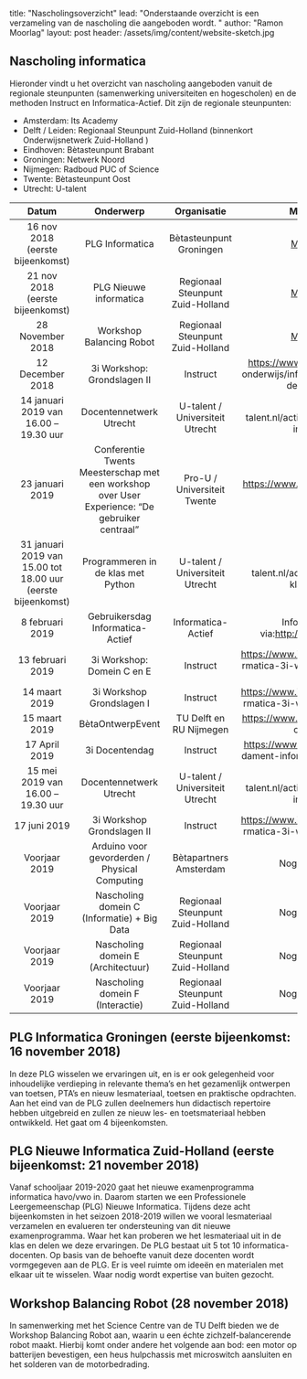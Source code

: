 title: "Nascholingsoverzicht"
lead: "Onderstaande overzicht is een verzameling van de nascholing die aangeboden wordt. "
author: "Ramon Moorlag"
layout: post
header: /assets/img/content/website-sketch.jpg

## Nascholing informatica

Hieronder vindt u het overzicht van nascholing aangeboden vanuit de regionale steunpunten (samenwerking universiteiten en hogescholen) en de methoden Instruct en Informatica-Actief. Dit zijn de regionale steunpunten:
- Amsterdam: Its Academy
- Delft / Leiden: Regionaal Steunpunt Zuid-Holland (binnenkort Onderwijsnetwerk Zuid-Holland )
- Eindhoven: Bètasteunpunt Brabant
- Groningen: Netwerk Noord
- Nijmegen: Radboud PUC of Science
- Twente: Bètasteunpunt Oost
- Utrecht: U-talent

| Datum | Onderwerp | Organisatie | Meer informatie | Locatie |
|:------------------------------------------------------------:|:----------------------------------------------------------------------------------------------:|:--------------------------------:|:-------------------------------------------------------------------------------------:|:--------------:|
| 16 nov 2018 (eerste bijeenkomst) | PLG Informatica | Bètasteunpunt Groningen | [Meer informatie](https://www.rug.nl/sciencelinx/docenten/dots/plg-informatica) | Groningen |
| 21 nov 2018 (eerste bijeenkomst) | PLG Nieuwe informatica | Regionaal Steunpunt Zuid-Holland | [Meer informatie](https://regionaalsteunpuntzuidholland.nl/cursussen/plg-nieuwe-informatica-2) | Delft |
| 28 November 2018 | Workshop Balancing Robot | Regionaal Steunpunt Zuid-Holland |[Meer informatie](https://regionaalsteunpuntzuidholland.nl/cursussen/workshop-balancing-robot) | Delft |
| 12 December 2018 | 3i Workshop: Grondslagen II | Instruct | https://www.instruct.nl/voortgezet- onderwijs/informatica-workshop-12- december-2018/ | Utrecht |
| 14 januari 2019 van 16.00 –19.30 uur | Docentennetwerk Utrecht | U-talent / Universiteit Utrecht | https://u- talent.nl/activiteit/docentennetwerk- informatica-4/ | Utrecht |
| 23 januari 2019 | Conferentie Twents Meesterschap met een workshop over User Experience: “De gebruiker centraal” | Pro-U / Universiteit Twente | https://www.utwente.nl/nl/lerarenconf erentie/ | Enschede |
| 31 januari 2019 van 15.00 tot 18.00 uur (eerste bijeenkomst) | Programmeren in de klas met Python | U-talent / Universiteit Utrecht | https://u- talent.nl/activiteit/programmeren-klas- python-2/ | Utrecht |
| 8 februari 2019 | Gebruikersdag Informatica- Actief | Informatica-Actief | Informatie volgt nog via:http://informatica-actief.nl |  |
| 13 februari 2019 | 3i Workshop: Domein C en E | Instruct | https://www.instruct.nl/nascholing/info rmatica-3i-workshop-13-02-2019-2/ |  |
| 14 maart 2019 | 3i Workshop Grondslagen I | Instruct | https://www.instruct.nl/nascholing/info rmatica-3i-workshop-14-03-2019/ |  |
| 15 maart 2019 | BètaOntwerpEvent | TU Delft en RU Nijmegen | https://www.ontwerponderwijs.nl/beta ontwerpevent/ | Utrecht |
| 17 April 2019 | 3i Docentendag | Instruct | https://www.instruct.nl/methoden/fun dament-informatica/#3i-docentendag |  |
| 15 mei 2019 van 16.00 – 19.30 uur | Docentennetwerk Utrecht | U-talent / Universiteit Utrecht | https://u- talent.nl/activiteit/docentennetwerk- informatica-4/ | Utrecht |
| 17 juni 2019 | 3i Workshop Grondslagen II | Instruct | https://www.instruct.nl/nascholing/info rmatica-3i-workshop-17-06-2019/ | Utrecht |
| Voorjaar 2019 | Arduino voor gevorderden / Physical Computing | Bètapartners Amsterdam | Nog niet beschikbaar | Amsterdam |
| Voorjaar 2019 | Nascholing domein C (Informatie) + Big Data | Regionaal Steunpunt Zuid-Holland | Nog niet beschikbaar | Delft / Leiden |
| Voorjaar 2019 | Nascholing domein E (Architectuur) | Regionaal Steunpunt Zuid-Holland | Nog niet beschikbaar | Delft / Leiden |
| Voorjaar 2019 | Nascholing domein F (Interactie) | Regionaal Steunpunt Zuid-Holland | Nog niet beschikbaar | Delft / Leiden |


## PLG Informatica Groningen (eerste bijeenkomst: 16 november 2018)
In deze PLG wisselen we ervaringen uit, en is er ook gelegenheid voor inhoudelijke verdieping in relevante thema’s en het gezamenlijk ontwerpen van toetsen, PTA’s en nieuw lesmateriaal, toetsen en praktische opdrachten. Aan het eind van de PLG zullen deelnemers hun didactisch repertoire hebben uitgebreid en zullen ze nieuw les- en toetsmateriaal hebben ontwikkeld. Het gaat om 4 bijeenkomsten.

## PLG Nieuwe Informatica Zuid-Holland (eerste bijeenkomst: 21 november 2018)
Vanaf schooljaar 2019-2020 gaat het nieuwe examenprogramma informatica havo/vwo in. Daarom starten we een Professionele Leergemeenschap (PLG) Nieuwe Informatica. Tijdens deze acht bijeenkomsten in het seizoen 2018-2019 willen we vooral lesmateriaal verzamelen en evalueren ter ondersteuning van dit nieuwe examenprogramma. Waar het kan proberen we het lesmateriaal uit in de klas en delen we deze ervaringen. De PLG bestaat uit 5 tot 10 informatica-docenten. Op basis van de behoefte vanuit deze docenten wordt vormgegeven aan de PLG. Er is veel ruimte om ideeën en materialen met elkaar uit te wisselen. Waar nodig wordt expertise van buiten gezocht.

## Workshop Balancing Robot (28 november 2018)
In samenwerking met het Science Centre van de TU Delft bieden we de Workshop Balancing Robot aan, waarin u een échte zichzelf-balancerende robot maakt. Hierbij komt onder andere het volgende aan bod: een motor op batterijen bevestigen, een heus hulpchassis met microswitch aansluiten en het solderen van de motorbedrading.
